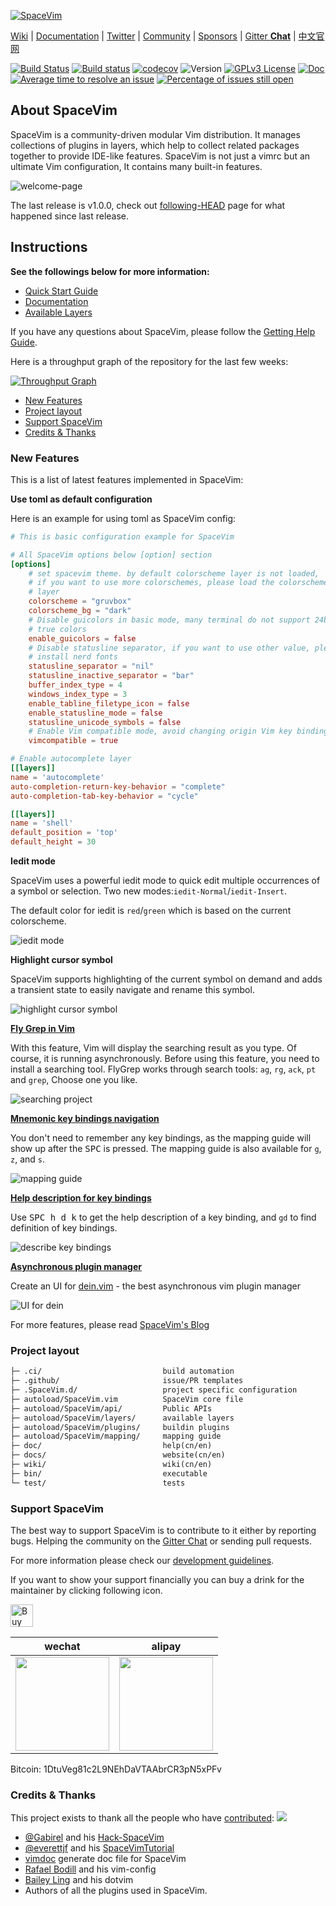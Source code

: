 [![SpaceVim](https://spacevim.org/logo.png)](https://spacevim.org)

[Wiki](https://github.com/SpaceVim/SpaceVim/wiki) \|
[Documentation](https://spacevim.org/documentation/) \|
[Twitter](https://twitter.com/SpaceVim) \|
[Community](https://spacevim.org/community/) \|
[Sponsors](https://spacevim.org/sponsors/) \|
[Gitter **Chat**](https://gitter.im/SpaceVim/SpaceVim) \|
[中文官网](https://spacevim.org/cn/)

[![Build Status](https://travis-ci.org/SpaceVim/SpaceVim.svg?branch=master)](https://travis-ci.org/SpaceVim/SpaceVim)
[![Build status](https://ci.appveyor.com/api/projects/status/eh3t5oph70abp665/branch/master?svg=true)](https://ci.appveyor.com/project/wsdjeg/spacevim/branch/master)
[![codecov](https://codecov.io/gh/SpaceVim/SpaceVim/branch/master/graph/badge.svg)](https://codecov.io/gh/SpaceVim/SpaceVim/branch/master)
![Version](https://img.shields.io/badge/version-1.1.0--dev-8700FF.svg)
[![GPLv3 License](https://img.shields.io/badge/license-GPLv3-blue.svg)](LICENSE)
[![Doc](https://img.shields.io/badge/doc-%3Ah%20SpaceVim-orange.svg)](doc/SpaceVim.txt)
[![Average time to resolve an issue](http://isitmaintained.com/badge/resolution/SpaceVim/SpaceVim.svg)](http://isitmaintained.com/project/SpaceVim/SpaceVim "Average time to resolve an issue")
[![Percentage of issues still open](http://isitmaintained.com/badge/open/SpaceVim/SpaceVim.svg)](http://isitmaintained.com/project/SpaceVim/SpaceVim "Percentage of issues still open")

## About SpaceVim

SpaceVim is a community-driven modular Vim distribution. It manages collections
of plugins in layers, which help to collect related packages together to provide IDE-like features.
SpaceVim is not just a vimrc but an ultimate Vim configuration, It contains many built-in features.

![welcome-page](https://user-images.githubusercontent.com/13142418/50423286-5b33a400-088e-11e9-830c-792ce1c7c126.png)

The last release is v1.0.0, check out [following-HEAD](https://github.com/SpaceVim/SpaceVim/wiki/Following-HEAD) page for what happened since last release.

## Instructions

**See the followings below for more information:**

- [Quick Start Guide](https://spacevim.org/quick-start-guide/)
- [Documentation](https://spacevim.org/documentation/)
- [Available Layers](https://spacevim.org/layers/)

If you have any questions about SpaceVim, please follow the [Getting Help Guide](https://github.com/SpaceVim/SpaceVim/wiki/Getting-help).

Here is a throughput graph of the repository for the last few weeks:

[![Throughput Graph](https://graphs.waffle.io/SpaceVim/SpaceVim/throughput.svg)](https://waffle.io/SpaceVim/SpaceVim/metrics/throughput)

<!-- vim-markdown-toc GFM -->

- [New Features](#new-features)
- [Project layout](#project-layout)
- [Support SpaceVim](#support-spacevim)
- [Credits & Thanks](#credits--thanks)

<!-- vim-markdown-toc -->

### New Features

This is a list of latest features implemented in SpaceVim:

**Use toml as default configuration**

Here is an example for using toml as SpaceVim config:

```toml
# This is basic configuration example for SpaceVim

# All SpaceVim options below [option] section
[options]
    # set spacevim theme. by default colorscheme layer is not loaded,
    # if you want to use more colorschemes, please load the colorscheme
    # layer
    colorscheme = "gruvbox"
    colorscheme_bg = "dark"
    # Disable guicolors in basic mode, many terminal do not support 24bit
    # true colors
    enable_guicolors = false
    # Disable statusline separator, if you want to use other value, please
    # install nerd fonts
    statusline_separator = "nil"
    statusline_inactive_separator = "bar"
    buffer_index_type = 4
    windows_index_type = 3
    enable_tabline_filetype_icon = false
    enable_statusline_mode = false
    statusline_unicode_symbols = false
    # Enable Vim compatible mode, avoid changing origin Vim key bindings
    vimcompatible = true

# Enable autocomplete layer
[[layers]]
name = 'autocomplete'
auto-completion-return-key-behavior = "complete"
auto-completion-tab-key-behavior = "cycle"

[[layers]]
name = 'shell'
default_position = 'top'
default_height = 30
```

**Iedit mode**

SpaceVim uses a powerful iedit mode to quick edit multiple occurrences of a symbol or selection. Two new modes:`iedit-Normal`/`iedit-Insert`.

The default color for iedit is `red`/`green` which is based on the current colorscheme.

![iedit mode](https://user-images.githubusercontent.com/13142418/44941560-be2a9800-add2-11e8-8fa5-e6118ff9ddcb.gif)

**Highlight cursor symbol**

SpaceVim supports highlighting of the current symbol on demand and adds
a transient state to easily navigate and rename this symbol.

![highlight cursor symbol](https://user-images.githubusercontent.com/13142418/36210381-e6dffde6-1163-11e8-9b35-0bf262e6f22b.gif)

[**Fly Grep in Vim**](https://spacevim.org/grep-on-the-fly-in-spacevim/)

With this feature, Vim will display the searching result as you type. Of course, it is running
asynchronously. Before using this feature, you need to install a searching tool. FlyGrep works
through search tools: `ag`, `rg`, `ack`, `pt` and `grep`, Choose one you like.

![searching project](https://user-images.githubusercontent.com/13142418/35278709-7856ed62-0010-11e8-8b1e-e6cc6374b0dc.gif)

[**Mnemonic key bindings navigation**](https://spacevim.org/mnemonic-key-bindings-navigation/)

You don't need to remember any key bindings, as the mapping guide will show up after the <kbd>SPC</kbd> is pressed.
The mapping guide is also available for `g`, `z`, and `s`.

![mapping guide](https://user-images.githubusercontent.com/13142418/35568184-9a318082-058d-11e8-9d88-e0eafd1d498d.gif)

[**Help description for key bindings**](https://spacevim.org/help-description-for-key-bindings/)

Use <kbd>SPC h d k</kbd> to get the help description of a key binding, and `gd` to find definition of key bindings.

![describe key bindings](https://user-images.githubusercontent.com/13142418/35568829-e3c8e74c-058f-11e8-8fa8-c0e046d8add3.gif)

[**Asynchronous plugin manager**](https://spacevim.org/Asynchronous-plugin-manager/)

Create an UI for [dein.vim](https://github.com/Shougo/dein.vim/) - the best asynchronous vim plugin manager

![UI for dein](https://user-images.githubusercontent.com/13142418/34907332-903ae968-f842-11e7-8ac9-07fcc9940a53.gif)

For more features, please read [SpaceVim's Blog](https://spacevim.org/blog/)

### Project layout

```txt
├─ .ci/                           build automation
├─ .github/                       issue/PR templates
├─ .SpaceVim.d/                   project specific configuration
├─ autoload/SpaceVim.vim          SpaceVim core file
├─ autoload/SpaceVim/api/         Public APIs
├─ autoload/SpaceVim/layers/      available layers
├─ autoload/SpaceVim/plugins/     buildin plugins
├─ autoload/SpaceVim/mapping/     mapping guide
├─ doc/                           help(cn/en)
├─ docs/                          website(cn/en)
├─ wiki/                          wiki(cn/en)
├─ bin/                           executable
└─ test/                          tests
```

### Support SpaceVim

The best way to support SpaceVim is to contribute to it either by reporting bugs.
Helping the community on the [Gitter Chat](https://gitter.im/SpaceVim/SpaceVim) or sending pull requests.

For more information please check our [development guidelines](https://spacevim.org/development/).

If you want to show your support financially you can buy a drink for the maintainer by clicking following icon.

<a href='https://ko-fi.com/spacevim' target='_blank'><img height='36' style='border:0px;height:36px;' src='https://az743702.vo.msecnd.net/cdn/kofi4.png?v=f' border='0' alt='Buy Me a Coffee at ko-fi.com' /></a>

| wechat                                                                                                     | alipay                                                                                                       |
| ---------------------------------------------------------------------------------------------------------- | ------------------------------------------------------------------------------------------------------------ |
| <a href='#support-spacevim'><img src="https://spacevim.org/img/weixin.png" height="150" width="150" /></a> | <a href='#support-spacevim'><img src="https://spacevim.org/img/zhifubao.png" height="150" width="150" /></a> |

Bitcoin: 1DtuVeg81c2L9NEhDaVTAAbrCR3pN5xPFv

### Credits & Thanks

This project exists to thank all the people who have [contributed](CONTRIBUTING.md):
<a href="https://github.com/SpaceVim/SpaceVim/graphs/contributors"><img src="https://opencollective.com/spacevim/contributors.svg?width=890&button=false" /></a>

- [@Gabirel](https://github.com/Gabirel) and his [Hack-SpaceVim](https://github.com/Gabirel/Hack-SpaceVim)
- [@everettjf](https://github.com/everettjf) and his [SpaceVimTutorial](https://everettjf.gitbooks.io/spacevimtutorial/content/)
- [vimdoc](https://github.com/google/vimdoc) generate doc file for SpaceVim
- [Rafael Bodill](https://github.com/rafi) and his vim-config
- [Bailey Ling](https://github.com/bling) and his dotvim
- Authors of all the plugins used in SpaceVim.

<!-- vim:set nowrap: -->

